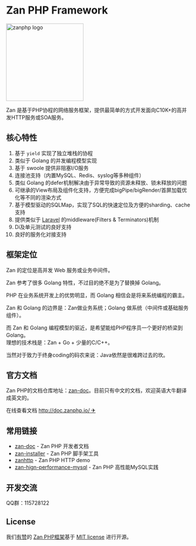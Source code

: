 # Zan PHP Framework

<img src="https://github.com/youzan/zanphp.io/blob/master/src/img/zan-logo-small@2x.png?raw=true" alt="zanphp logo" srcset="https://github.com/youzan/zanphp.io/blob/master/src/img/zan-logo-small.png?raw=true 1x, https://github.com/youzan/zanphp.io/blob/master/src/img/zan-logo-small@2x.png?raw=true 2x, https://github.com/youzan/zanphp.io/blob/master/src/img/zan-logo-small.png?raw=true" width="210" height="210">

Zan 是基于PHP协程的网络服务框架，提供最简单的方式开发面向C10K+的高并发HTTP服务或SOA服务。

## 核心特性
1. 基于 `yield` 实现了独立堆栈的协程
2. 类似于 Golang 的并发编程模型实现
3. 基于 swoole 提供非阻塞I/O服务
4. 连接池支持（内置MySQL、Redis、syslog等多种组件）
5. 类似 Golang 的defer机制解决由于异常导致的资源未释放、锁未释放的问题
6. 可继承的View布局及组件化支持，方便完成bigPipe/bigRender/首屏加载优化等不同的渲染方式
7. 基于模型驱动的SQLMap，实现了SQL的快速定位及方便的sharding、cache支持
8. 提供类似于 [Laravel](https://github.com/laravel/laravel) 的middleware(Filters & Terminators)机制
9. Di及单元测试的良好支持
10. 良好的服务化对接支持

## 框架定位
Zan 的定位是高并发 Web 服务或业务中间件。

Zan 参考了很多 Golang 特性，不过目的绝不是为了替换掉 Golang。

PHP 在业务系统开发上的优势明显，而 Golang 相信会是将来系统编程的霸主。         

Zan 和 Golang 的边界是：Zan做业务系统；Golang 做系统（中间件或基础服务组件）。    

而 Zan 和 Golang 编程模型的驱近，是希望能给PHP程序员一个更好的桥梁到 Golang。            
理想的技术栈是：Zan + Go + 少量的C/C++。

当然对于致力于终身coding的码农来说：Java依然是很难跨过去的坎。


## 官方文档

Zan PHP的文档仓库地址：[zan-doc](https://github.com/youzan/zan-doc/blob/master/zh/SUMMARY.md)。目前只有中文的文档，欢迎英语大牛翻译成英文的。

在线查看文档 [http://doc.zanphp.io/ ✈](http://doc.zanphp.io/)


## 常用链接
- [zan-doc](https://github.com/youzan/zan-doc) - Zan PHP 开发者文档
- [zan-installer](https://github.com/youzan/zan-installer) - Zan PHP 脚手架工具
- [zanhttp](https://github.com/youzan/zanhttp) - Zan PHP HTTP demo
- [zan-hign-performance-mysql](https://github.com/youzan/zan_high_performance_mysql) - Zan PHP 高性能MySQL实践


## 开发交流
QQ群：115728122


## License

我们[有赞](https://youzan.com/)的 [Zan PHP框架](https://github.com/youzan/zan)基于 [MIT license](https://opensource.org/licenses/MIT) 进行开源。


